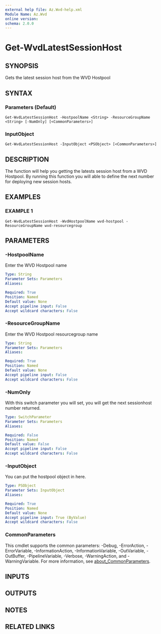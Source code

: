 ```yaml
---
external help file: Az.Wvd-help.xml
Module Name: Az.Wvd
online version:
schema: 2.0.0
---
```


# Get-WvdLatestSessionHost

## SYNOPSIS
Gets the latest session host from the WVD Hostpool

## SYNTAX

### Parameters (Default)
```
Get-WvdLatestSessionHost -HostpoolName <String> -ResourceGroupName <String> [-NumOnly] [<CommonParameters>]
```

### InputObject
```
Get-WvdLatestSessionHost -InputObject <PSObject> [<CommonParameters>]
```

## DESCRIPTION
The function will help you getting the latests session host from a WVD Hostpool. 
By running this function you will able to define the next number for deploying new session hosts.

## EXAMPLES

### EXAMPLE 1
```
Get-WvdLatestSessionHost -WvdHostpoolName wvd-hostpool -ResourceGroupName wvd-resourcegroup
```

## PARAMETERS

### -HostpoolName
Enter the WVD Hostpool name

```yaml
Type: String
Parameter Sets: Parameters
Aliases:

Required: True
Position: Named
Default value: None
Accept pipeline input: False
Accept wildcard characters: False
```

### -ResourceGroupName
Enter the WVD Hostpool resourcegroup name

```yaml
Type: String
Parameter Sets: Parameters
Aliases:

Required: True
Position: Named
Default value: None
Accept pipeline input: False
Accept wildcard characters: False
```

### -NumOnly
With this switch parameter you will set, you will get the next sessionhost number returned.

```yaml
Type: SwitchParameter
Parameter Sets: Parameters
Aliases:

Required: False
Position: Named
Default value: False
Accept pipeline input: False
Accept wildcard characters: False
```

### -InputObject
You can put the hostpool object in here.

```yaml
Type: PSObject
Parameter Sets: InputObject
Aliases:

Required: True
Position: Named
Default value: None
Accept pipeline input: True (ByValue)
Accept wildcard characters: False
```

### CommonParameters
This cmdlet supports the common parameters: -Debug, -ErrorAction, -ErrorVariable, -InformationAction, -InformationVariable, -OutVariable, -OutBuffer, -PipelineVariable, -Verbose, -WarningAction, and -WarningVariable. For more information, see [about_CommonParameters](http://go.microsoft.com/fwlink/?LinkID=113216).

## INPUTS

## OUTPUTS

## NOTES

## RELATED LINKS
